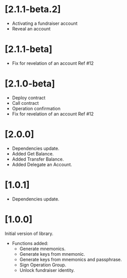 # [2.1.1-beta.2]

* Activating a fundraiser account 
* Reveal an account

# [2.1.1-beta]

* Fix for revelation of an account Ref #12

# [2.1.0-beta]

* Deploy contract
* Call contract
* Operation confirmation
* Fix for revelation of an account Ref #12

# [2.0.0]

* Dependencies update.
* Added Get Balance.
* Added Transfer Balance.
* Added Delegate an Account.

# [1.0.1]

* Dependencies update.

# [1.0.0]

Initial version of library.

* Functions added:
  * Generate mnemonics.
  * Generate keys from mnemonic.
  * Generate keys from mnemonics and passphrase.
  * Sign Operation Group.
  * Unlock fundraiser identity.